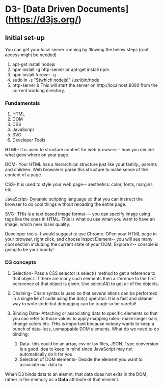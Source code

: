 # D3- [Data Driven Documents] (https://d3js.org/)

## Initial set-up

You can get your local server running by fllowing the below steps (root access might be needed)

1. apt-get install nodejs
2. npm install -g http-server or apt-get install npm
3. npm install forever -g
4. sudo ln -s "$(which nodejs)" /usr/bin/node
5. http-server & 
This will start the server on http://localhost:8080 from the current working directory.

### Fundamentals

1. HTML
2. DOM
3. CSS
4. JavaScript
5. SVG
6. Developer Tools


HTML- It is used to structure content for web browsers-- how you decide what goes where on your page. 

DOM- Your HTML has a hierarchical structure just like your family., parents and children. Web browserrs parse this structure to make sense of the content of a page.

CSS- It is used to style your web page-- aesthetics: color, fonts, margins etc.

JavaScript- Dynamic scripting language so that you can instruct the browser to do cool things without reloading the entire page.

SVG- THis is a text based image format--- you can specify image using tags like the ones in HTML. This is what ou use when you want to have an image, which neer loses quality. 

Developer tools- I would suggest to use Chrome. OPen your HTML page in your browser, right click, and choose Inspct Element-- you will see many cool section including the current state of your DOM. Explore it-- console is going to be your buddy!

### D3 concepts

1. Selection- Pass a CSS selector is select() method to get a reference to that object. If there are many such elements then a rference to the first occurence of that object is given. Use selectAl() to get all of the objects.

2. Chaining- Chain syntax is used so that several ations can be performed in a single lie of code using the dot(.) operator. It is a fast and cleaner way to write code but debugging can be tough so be careful!

3. Binding Data- Attaching or associating data to specific elements so that you can refer to those values to apply mapping rules- make longer bars, change colors etc. THis is important because nobody wants to keep a bunch of data-less, unmappable DOM elements. What do we need to do binding:
	1. Data- this could be an array, csv or tsv files, JSON. Type conversion is a good idea to keep in mind since JavaScript may not automatically do it for you.
	2. Selection of DOM elements- Decide the element you want to associate our data to.

When D3 binds data to an elemnt, that data does not exits in the DOM, rather in the memory as a __Data__ attribute of that element.








